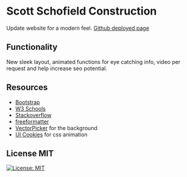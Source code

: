 # Scott Schofield Construction
Update website for a modern feel.
[Github deployed page](https://krcook1980.github.io/Schofield-Construction/)

## Functionality
New sleek layout, animated functions for eye catching info, video per request and help increase seo potential.

## Resources

- [Bootstrap](https://getbootstrap.com/)
- [W3 Schools](https://www.w3schools.com/)
- [Stackoverflow](https://stackoverflow.com/)
- [freeformatter](https://www.freeformatter.com/html-validator.html)
- [VectorPicker](http://www.vectorpicker.com/) for the background
- [UI Cookies](https://uicookies.com/bootstrap-animation/) for css animation

## License MIT
[![License: MIT](https://img.shields.io/badge/License-MIT-yellow.svg)](https://opensource.org/licenses/MIT)